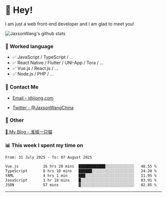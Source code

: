 # 👋 Hey!

I am just a web front-end developer and I am glad to meet you!

![JaxsonWang's github stats](https://github-readme-stats.vercel.app/api?username=JaxsonWang&&show_icons=true&&title_color=1abc9c&&icon_color=1abc9c)


### 📝 Worked language

- ✅ JavaScript / TypeScript / ...
- ✅ React Native / Flutter / UNI-App / Tora / ...
- ✅ Vue.js / React.js / ...
- ✅ Node.js / PHP / ...

### 📮 Contact Me

- [Email - i@iiong.com](mailto:i@iiong.com)

- [Twitter - @JaxsonWangChina](https://twitter.com/JaxsonWangChina)

### 🤪 Other

[📌 My Blog - 淮城一只猫](https://iiong.com)

### 📊 This week I spent my time on

<!--START_SECTION:waka-->

```txt
From: 31 July 2025 - To: 07 August 2025

Vue.js           16 hrs 20 mins  ████████████░░░░░░░░░░░░░   48.55 %
TypeScript       8 hrs 10 mins   ██████░░░░░░░░░░░░░░░░░░░   24.28 %
YAML             4 hrs 1 min     ███░░░░░░░░░░░░░░░░░░░░░░   11.95 %
JavaScript       1 hr 18 mins    █░░░░░░░░░░░░░░░░░░░░░░░░   03.91 %
JSON             57 mins         ▓░░░░░░░░░░░░░░░░░░░░░░░░   02.85 %
```

<!--END_SECTION:waka-->

---
